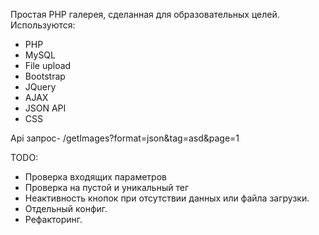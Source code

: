 Простая PHP галерея, сделанная для образовательных целей.
Используются:
+ PHP
+ MySQL
+ File upload
+ Bootstrap
+ JQuery
+ AJAX
+ JSON API
+ CSS

Api запрос- /getImages?format=json&tag=asd&page=1

TODO:
+ Проверка входящих параметров
+ Проверка на пустой и уникальный тег
+ Неактивность кнопок при отсутствии данных или файла загрузки.
+ Отдельный конфиг.
+ Рефакторинг.
